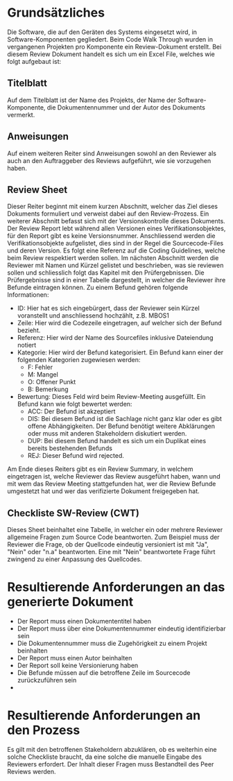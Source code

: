 # Grundsätzliches
Die Software, die auf den Geräten des Systems eingesetzt wird, in Software-Komponenten gegliedert. Beim Code Walk Through wurden in vergangenen Projekten pro Komponente ein Review-Dokument erstellt. Bei diesem Review Dokument handelt es sich um ein Excel File, welches wie folgt aufgebaut ist:

## Titelblatt
Auf dem Titelblatt ist der Name des Projekts, der Name der Software-Komponente, die Dokumentennummer und der Autor des Dokuments vermerkt. 

## Anweisungen
Auf einem weiteren Reiter sind Anweisungen sowohl an den Reviewer als auch an den Auftraggeber des Reviews aufgeführt, wie sie vorzugehen haben. 

## Review Sheet
Dieser Reiter beginnt mit einem kurzen Abschnitt, welcher das Ziel dieses Dokuments formuliert und verweist dabei auf den Review-Prozess. 
Ein weiterer Abschnitt befasst sich mit der Versionskontrolle dieses Dokuments. Der Review Report lebt während allen Versionen eines Verifikationsobjektes, für den Report gibt es keine Versionsnummer. 
Anschliessend werden die Verifikationsobjekte aufgelistet, dies sind in der Regel die Sourcecode-Files und deren Version. Es folgt eine Referenz auf die Coding Guidelines, welche beim Review respektiert werden sollen. 
Im nächsten Abschnitt werden die Reviewer mit Namen und Kürzel gelistet und beschrieben, was sie reviewen sollen und schliesslich folgt das Kapitel mit den Prüfergebnissen. Die Prüfergebnisse sind in einer Tabelle dargestellt, in welcher die Reviewer ihre Befunde eintragen können. Zu einem Befund gehören folgende Informationen:
- ID: Hier hat es sich eingebürgert, dass der Reviewer sein Kürzel voranstellt und anschliessend hochzählt, z.B. MBOS1
- Zeile: Hier wird die Codezeile eingetragen, auf welcher sich der Befund bezieht.
- Referenz: Hier wird der Name des Sourcefiles inklusive Dateiendung notiert
- Kategorie: Hier wird der Befund kategorisiert. Ein Befund kann einer der folgenden Kategorien zugewiesen werden:
  - F: Fehler
  - M: Mangel
  - O: Offener Punkt
  - B: Bemerkung
- Bewertung: Dieses Feld wird beim Review-Meeting ausgefüllt. Ein Befund kann wie folgt bewertet werden:
  - ACC: Der Befund ist akzeptiert
  - DIS: Bei diesem Befund ist die Sachlage nicht ganz klar oder es gibt offene Abhängigkeiten. Der Befund benötigt weitere Abklärungen oder muss mit anderen Stakeholdern diskutiert werden.
  - DUP: Bei diesem Befund handelt es sich um ein Duplikat eines bereits bestehenden Befunds
  - REJ: Dieser Befund wird rejected.

Am Ende dieses Reiters gibt es ein Review Summary, in welchem eingetragen ist, welche Reviewer das Review ausgeführt haben, wann und mit wem das Review Meeting stattgefunden hat, wer die Review Befunde umgestetzt hat und wer das verifizierte Dokument freigegeben hat. 


## Checkliste SW-Review (CWT)
Dieses Sheet beinhaltet eine Tabelle, in welcher ein oder mehrere Reviewer allgemeine Fragen zum Source Code beantworten. Zum Beispiel muss der Reviewer die Frage, ob der Quellcode eindeutig versioniert ist mit "Ja", "Nein" oder "n.a" beantworten. Eine mit "Nein" beantwortete Frage führt zwingend zu einer Anpassung des Quellcodes. 




# Resultierende Anforderungen an das generierte Dokument
- Der Report muss einen Dokumententitel haben
- Der Report muss über eine Dokumentennummer eindeutig identifizierbar sein
- Die Dokumentennummer muss die Zugehörigkeit zu einem Projekt beinhalten
- Der Report muss einen Autor beinhalten
- Der Report soll keine Versionierung haben
- Die Befunde müssen auf die betroffene Zeile im Sourcecode zurückzuführen sein
- 

# Resultierende Anforderungen an den Prozess
Es gilt mit den betroffenen Stakeholdern abzuklären, ob es weiterhin eine solche Checkliste braucht, da eine solche die manuelle Eingabe des Reviewers erfordert. Der Inhalt dieser Fragen muss Bestandteil des Peer Reviews werden. 
